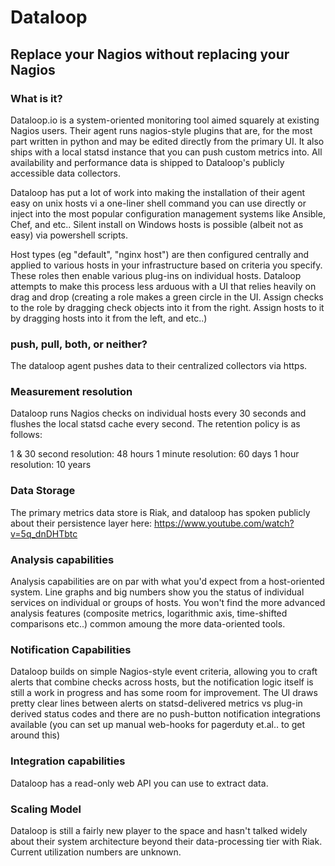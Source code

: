 # Dataloop

## Replace your Nagios without replacing your Nagios

### What is it?

Dataloop.io is a system-oriented monitoring tool aimed squarely at existing
Nagios users. Their agent runs nagios-style plugins that are, for the most part
written in python and may be edited directly from the primary UI. It also ships
with a local statsd instance that you can push custom metrics into.  All
availability and performance data is shipped to Dataloop's publicly accessible
data collectors. 

Dataloop has put a lot of work into making the installation of their agent easy
on unix hosts vi a one-liner shell command you can use directly or inject into
the most popular configuration management systems like Ansible, Chef, and etc..
Silent install on Windows hosts is possible (albeit not as easy) via powershell
scripts.  

Host types (eg "default", "nginx host") are then configured centrally and
applied to various hosts in your infrastructure based on criteria you specify.
These roles then enable various plug-ins on individual hosts. Dataloop attempts
to make this process less arduous with a UI that relies heavily on drag and
drop (creating a role makes a green circle in the UI. Assign checks to the role
by dragging check objects into it from the right. Assign hosts to it by
dragging hosts into it from the left, and etc..)

### push, pull, both, or neither?
The dataloop agent pushes data to their centralized collectors via https.

### Measurement resolution 
Dataloop runs Nagios checks on individual hosts every 30 seconds and flushes
the local statsd cache every second. The retention policy is as follows:

 1 & 30 second resolution: 48 hours
 1 minute resolution: 60 days
 1 hour resolution: 10 years

### Data Storage 
The primary metrics data store is Riak, and dataloop has spoken publicly about
their persistence layer here: https://www.youtube.com/watch?v=5q_dnDHTbtc

### Analysis capabilities
Analysis capabilities are on par with what you'd expect from a host-oriented
system. Line graphs and big numbers show you the status of individual services
on individual or groups of hosts. You won't find the more advanced analysis
features (composite metrics, logarithmic axis, time-shifted comparisons etc..)
common amoung the more data-oriented tools.

### Notification Capabilities

Dataloop builds on simple Nagios-style event criteria, allowing you to craft
alerts that combine checks across hosts, but the notification logic itself is
still a work in progress and has some room for improvement. The UI draws pretty
clear lines between alerts on statsd-delivered metrics vs plug-in derived
status codes and there are no push-button notification integrations available
(you can set up manual web-hooks for pagerduty et.al.. to get around this)

### Integration capabilities
Dataloop has a read-only web API you can use to extract data. 

### Scaling Model
Dataloop is still a fairly new player to the space and hasn't talked widely
about their system architecture beyond their data-processing tier with Riak.
Current utilization numbers are unknown. 
